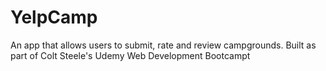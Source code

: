 # YelpCamp
An app that allows users to submit, rate and review campgrounds. Built as part of Colt Steele's Udemy Web Development Bootcampt
